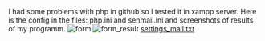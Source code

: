 I had some problems with php in github so I tested it in xampp server. Here is the config in the files: php.ini and senmail.ini and screenshots of results of my programm.
![form](https://github.com/user-attachments/assets/aebe55b5-0372-4798-a732-277433c8bef3)
![form_result](https://github.com/user-attachments/assets/ba603041-e7d0-4daf-9ed5-8626846435ba)
[settings_mail.txt](https://github.com/user-attachments/files/18086712/settings_mail.txt)
